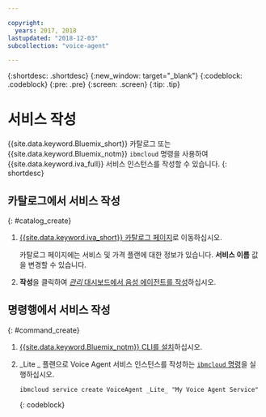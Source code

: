 ```yaml
---

copyright:
  years: 2017, 2018
lastupdated: "2018-12-03"
subcollection: "voice-agent"

---
```


{:shortdesc: .shortdesc}
{:new_window: target="_blank"}
{:codeblock: .codeblock}
{:pre: .pre}
{:screen: .screen}
{:tip: .tip}


# 서비스 작성

{{site.data.keyword.Bluemix_short}} 카탈로그 또는 {{site.data.keyword.Bluemix_notm}} `ibmcloud` 명령을 사용하여 {{site.data.keyword.iva_full}} 서비스 인스턴스를 작성할 수 있습니다.
{: shortdesc}


## 카탈로그에서 서비스 작성
{: #catalog_create}

1. [{{site.data.keyword.iva_short}} 카탈로그 페이지](https://cloud.ibm.com/catalog/services/voice-agent-with-watson)로 이동하십시오.

   카탈로그 페이지에는 서비스 및 가격 플랜에 대한 정보가 있습니다. **서비스 이름** 값을 변경할 수 있습니다.

2. **작성**을 클릭하여 [_관리_ 대시보드에서 음성 에이전트를 작성](/docs/services/voice-agent?topic=voice-agent-config_instance#config_instance)하십시오.

## 명령행에서 서비스 작성
{: #command_create}

1. [{{site.data.keyword.Bluemix_notm}} CLI를 설치](/docs/cli?topic=cloud-cli-ibmcloud-cli#overview)하십시오.

2. _Lite _ 플랜으로 Voice Agent 서비스 인스턴스를 작성하는 [`ibmcloud` 명령](/docs/cli/idt?topic=cloud-cli-idt-cli#idt-cli)을 실행하십시오.

   ```
   ibmcloud service create VoiceAgent _Lite_ "My Voice Agent Service"
   ```
   {: codeblock}

